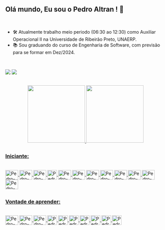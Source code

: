 ## Olá mundo, Eu sou o Pedro Altran ! 👋
<br>

- 🛠 Atualmente trabalho meio periodo (06:30 ao 12:30) como Auxiliar Operacional II na Universidade de Ribeirão Preto, UNAERP.
- 📚 Sou graduando do curso de Engenharia de Software, com previsão para se formar em Dez/2024.

<br><div> 
  <a href="https://www.instagram.com/pedrin_de_deus/" target="_blank"><img src="https://img.shields.io/badge/-Instagram-%23E4405F?style=for-the-badge&logo=instagram&logoColor=white" target="_blank"></a>
  <a href="https://www.linkedin.com/in/pedroaltran/" target="_blank"><img src="https://img.shields.io/badge/-LinkedIn-%230077B5?style=for-the-badge&logo=linkedin&logoColor=white" target="_blank"></a> 
 </div>
  
<br>
<div align="center">
  <a href="https://github.com/pedroaltran">
  <img height="180em" src="https://github-readme-stats.vercel.app/api?username=pedroaltran&show_icons=true&theme=dark&include_all_commits=true&count_private=true"/>
  <img height="180em" src="https://github-readme-stats.vercel.app/api/top-langs/?username=pedroaltran&layout=compact&langs_count=7&theme=dark"/>
</div>


##
### Iniciante: 
<div style="display: inline_block"><br>
  <img align="center" alt="Pedro-C" height="30" width="40" src="https://cdn.jsdelivr.net/gh/devicons/devicon/icons/c/c-original.svg">
  <img align="center" alt="Pedro-C++" height="30" width="40" src="https://cdn.jsdelivr.net/gh/devicons/devicon/icons/cplusplus/cplusplus-original.svg">
  <img align="center" alt="Pedro-C#" height="30" width="40" src="https://cdn.jsdelivr.net/gh/devicons/devicon/icons/csharp/csharp-original.svg">
  <img align="center" alt="Pedro-DotNet" height="30" widht="40" src="https://cdn.jsdelivr.net/gh/devicons/devicon/icons/dotnetcore/dotnetcore-original.svg">
  <img align="center" alt="Pedro-PHP" height="30" width="40" src="https://cdn.jsdelivr.net/gh/devicons/devicon/icons/php/php-original.svg">
  <img align="center" alt="Pedro-HTML" height="30" width="40" src="https://cdn.jsdelivr.net/gh/devicons/devicon/icons/html5/html5-original.svg">
  <img align="center" alt="Pedro-CSS" height="30" width="40" src="https://cdn.jsdelivr.net/gh/devicons/devicon/icons/css3/css3-original.svg">
  <img align="center" alt="Pedro-JS" height="30" width="40" src="https://cdn.jsdelivr.net/gh/devicons/devicon/icons/javascript/javascript-original.svg">
  <img align="center" alt="Pedro-Python" height="30" width="40" src="https://cdn.jsdelivr.net/gh/devicons/devicon/icons/python/python-original.svg">
  <img align="center" alt="Pedro-SQL" height="30" width="40" src="https://cdn.jsdelivr.net/gh/devicons/devicon/icons/mysql/mysql-original-wordmark.svg"> 
  <img align="center" alt="Pedro-Java" height="30" width="40" src="https://cdn.jsdelivr.net/gh/devicons/devicon/icons/java/java-original-wordmark.svg"> 
  <img align="center" alt="Pedro-Azure" height="30" width="40" src="https://cdn.jsdelivr.net/gh/devicons/devicon/icons/azure/azure-original-wordmark.svg"> 
</div>   

##
### Vontade de aprender:
<div style="display: inline_block"><br>
  <img align="center" alt="Pedro-Vue" height="30" width="40" src="https://cdn.jsdelivr.net/gh/devicons/devicon/icons/vuejs/vuejs-original.svg">
  <img align="center" alt="Pedro-TS" height="30" width="40" src="https://cdn.jsdelivr.net/gh/devicons/devicon/icons/typescript/typescript-original.svg">
  <img align="center" alt="Pedro-React" height="30" width="40" src="https://cdn.jsdelivr.net/gh/devicons/devicon/icons/react/react-original.svg">
  <img align="center" alt="Pedro-Rails" height="30" widht="40" src="https://cdn.jsdelivr.net/gh/devicons/devicon/icons/rails/rails-plain-wordmark.svg">
  <img align="center" alt="Pedro-Rust" height="30" widht="40" src="https://cdn.jsdelivr.net/gh/devicons/devicon/icons/rust/rust-plain.svg">
  <img align="center" alt="Pedro-Swift" height="30" widht="40" src="https://cdn.jsdelivr.net/gh/devicons/devicon/icons/swift/swift-original.svg">
  <img align="center" alt="Pedro-Go" height="30" widht="40" src="https://cdn.jsdelivr.net/gh/devicons/devicon/icons/go/go-original-wordmark.svg">
  <img align="center" alt="Pedro-Flutter" height="30" widht="40" src="https://cdn.jsdelivr.net/gh/devicons/devicon/icons/flutter/flutter-original.svg">
  <img align="center" alt="Pedro-Dj" height="30" widht="40" src="https://cdn.jsdelivr.net/gh/devicons/devicon/icons/django/django-plain-wordmark.svg"> 
  <img align="center" alt="Pedro-Docker" height="30" widht="40" src="https://cdn.jsdelivr.net/gh/devicons/devicon/icons/docker/docker-original-wordmark.svg"> 
</div> 
